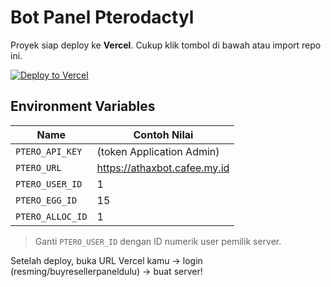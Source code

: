 
# Bot Panel Pterodactyl

Proyek siap deploy ke **Vercel**. Cukup klik tombol di bawah atau import repo ini.

[![Deploy to Vercel](https://vercel.com/button)](https://vercel.com/import/project)

## Environment Variables

| Name | Contoh Nilai |
|------|--------------|
| `PTERO_API_KEY` | (token Application Admin) |
| `PTERO_URL` | https://athaxbot.cafee.my.id |
| `PTERO_USER_ID` | 1 |
| `PTERO_EGG_ID` | 15 |
| `PTERO_ALLOC_ID` | 1 |

> Ganti `PTERO_USER_ID` dengan ID numerik user pemilik server.

Setelah deploy, buka URL Vercel kamu → login (resming/buyresellerpaneldulu) → buat server!

